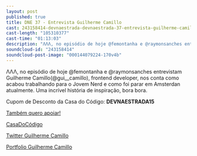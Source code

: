```yaml
---
layout: post
published: true
title: DNE 37 - Entrevista Guilherme Camillo
cast: 243158414-devnaestrada-devnaestrada-37-entrevista-guilherme-camillo-1.mp3
cast-length: "105310377"
cast-time: "01:13:03"
description: "ΛΛΛ, no episódio de hoje @femontanha e @raymonsanches entrevistam Guilherme Camilo(@gui__camillo), frontend developer, nos conta como acabou trabalhando para o Jovem Nerd e como foi parar em Amsterdan atualmente. Uma incrível história de inspiração, bora bora."
soundcloud-id: "243158414"
soundcloud-post-image: "000144079224-170v4b"
---
```


ΛΛΛ, no episódio de hoje @femontanha e @raymonsanches entrevistam Guilherme Camillo(@gui__camillo), frontend developer, nos conta como acabou trabalhando para o Jovem Nerd e como foi parar em Amsterdan atualmente. Uma incrível história de inspiração, bora bora.

Cupom de Desconto da Casa do Código: **DEVNAESTRADA15**

<a href="http://www.apoia.se/devnaestrada" class="btn">
  Também quero apoiar!
</a>

[CasaDoCódigo](http://www.casadocodigo.com.br/)

[Twitter Guilherme Camillo](https://twitter.com/gui__camillo)

[Portfolio Guilherme Camillo](http://guilhermecamillo.com.br/)
